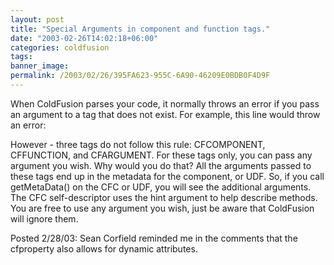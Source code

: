 ```yaml
---
layout: post
title: "Special Arguments in component and function tags."
date: "2003-02-26T14:02:18+06:00"
categories: coldfusion 
tags: 
banner_image: 
permalink: /2003/02/26/395FA623-955C-6A90-46209E0BDB0F4D9F
---
```


When ColdFusion parses your code, it normally throws an error if you pass an argument to a tag that does not exist. For example, this line would throw an error:

<cffile ray=1>

However - three tags do not follow this rule: CFCOMPONENT, CFFUNCTION, and CFARGUMENT. For these tags only, you can pass any argument you wish. Why would you do that? All the arguments passed to these tags end up in the metadata for the component, or UDF. So, if you call getMetaData() on the CFC or UDF, you will see the additional arguments. The CFC self-descriptor uses the hint argument to help describe methods. You are free to  use any argument you wish, just be aware that ColdFusion will ignore them.

Posted 2/28/03: Sean Corfield reminded me in the comments that the cfproperty also allows for dynamic attributes.